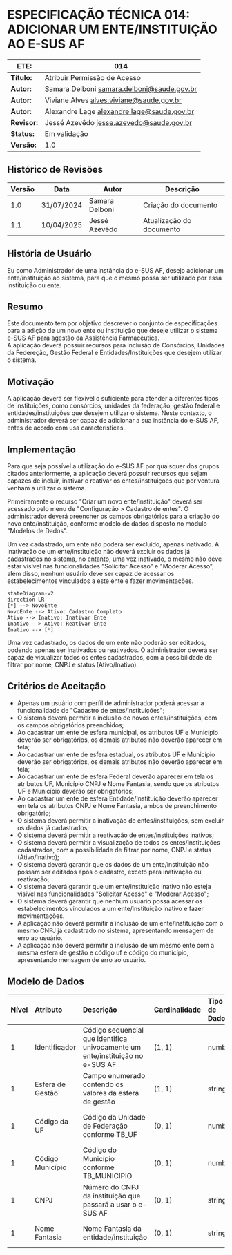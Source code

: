 # ESPECIFICAÇÃO TÉCNICA 014: ADICIONAR UM ENTE/INSTITUIÇÃO AO E-SUS AF

| **ETE:**     | 014                                          |
|--------------|---------------------------------------------|
| **Título:**  | Atribuir Permissão de Acesso                 |
| **Autor:**   | Samara Delboni <samara.delboni@saude.gov.br> |
| **Autor:**   | Viviane Alves <alves.viviane@saude.gov.br>   |
| **Autor:**   | Alexandre Lage <alexandre.lage@saude.gov.br> |
| **Revisor:** | Jessé Azevêdo <jesse.azevedo@saude.gov.br>   |
| **Status:**  | Em validação                                 |
| **Versão:**  | 1.0                                          |

## Histórico de Revisões

| **Versão** | **Data**   | **Autor**      | **Descrição**            |
|------------|------------|----------------|--------------------------|
| 1.0        | 31/07/2024 | Samara Delboni | Criação do documento     |
| 1.1        | 10/04/2025 | Jessé Azevêdo  | Atualização do documento |

## História de Usuário

Eu como Administrador de uma instância do e-SUS AF, desejo adicionar um ente/instituição ao sistema, para que o mesmo possa ser utilizado por essa instituição ou ente.

## Resumo

Este documento tem por objetivo descrever o conjunto de especificações para a adição de um novo ente ou instituição que deseje utilizar o sistema e-SUS AF para agestão da Assistência Farmacêutica.  
A aplicação deverá possuir recursos para inclusão de Consórcios, Unidades da Federeção, Gestão Federal e Entidades/Instituições que desejem utilizar o sistema.  

## Motivação

A aplicação deverá ser flexível o suficiente para atender a diferentes tipos de instituições, como consórcios, unidades da federação, gestão federal e entidades/instituições que desejem utilizar o sistema. Neste contexto, o administrador deverá ser capaz de adicionar a sua instância do e-SUS AF, entes de acordo com usa características.

## Implementação

Para que seja possível a utilização do e-SUS AF por quaisquer dos grupos citados anteriormente, a aplicação deverá possuir recursos que sejam capazes de incluir, inativar e reativar os entes/instituiçoes que por ventura venham a utilizar o sistema.

Primeiramente o recurso "Criar um novo ente/instituição" deverá ser acessado pelo menu de "Configuração > Cadastro de entes". O administrador deverá preencher os campos obrigatórios para a criação do novo ente/instituição, conforme modelo de dados disposto no módulo "Modelos de Dados".

Um vez cadastrado, um ente não poderá ser excluído, apenas inativado. A inativação de um ente/instituição não deverá excluir os dados já cadastrados no sistema, no entanto, uma vez inativado, o mesmo não deve estar visível nas funcionalidades "Solicitar Acesso" e "Moderar Acesso", além disso, nenhum usuário deve ser capaz de acessar os estabelecimentos vinculados a este ente e fazer movimentações.

```mermaid
stateDiagram-v2
direction LR
[*] --> NovoEnte
NovoEnte --> Ativo: Cadastro Completo
Ativo --> Inativo: Inativar Ente
Inativo --> Ativo: Reativar Ente
Inativo --> [*]
```

Uma vez cadastrado, os dados de um ente não poderão ser editados, podendo apenas ser inativados ou reativados. O administrador deverá ser capaz de visualizar todos os entes cadastrados, com a possibilidade de filtrar por nome, CNPJ e status (Ativo/Inativo).

## Critérios de Aceitação

- Apenas um usuário com perfil de administrador poderá acessar a funcionalidade de "Cadastro de entes/instituições";
- O sistema deverá permitir a inclusão de novos entes/instituições, com os campos obrigatórios preenchidos;
- Ao cadastrar um ente de esfera municipal, os atributos UF e Município deverão ser obrigatórios, os demais atributos não deverão aparecer em tela;
- Ao cadastrar um ente de esfera estadual, os atributos UF e Município deverão ser obrigatórios, os demais atributos não deverão aparecer em tela;
- Ao cadastrar um ente de esfera Federal deverão aparecer em tela os atributos UF, Município CNPJ e Nome Fantasia, sendo que os atributos UF e Município deverão ser obrigatórios;
- Ao cadastrar um ente de esfera Entidade/Instituição deverão aparecer em tela os atributos CNPJ e Nome Fantasia, ambos de preenchimento obrigatório;
- O sistema deverá permitir a inativação de entes/instituições, sem excluir os dados já cadastrados;
- O sistema deverá permitir a reativação de entes/instituições inativos;
- O sistema deverá permitir a visualização de todos os entes/instituições cadastrados, com a possibilidade de filtrar por nome, CNPJ e status (Ativo/Inativo);
- O sistema deverá garantir que os dados de um ente/instituição não possam ser editados após o cadastro, exceto para inativação ou reativação;
- O sistema deverá garantir que um ente/instituição inativo não esteja visível nas funcionalidades "Solicitar Acesso" e "Moderar Acesso";
- O sistema deverá garantir que nenhum usuário possa acessar os estabelecimentos vinculados a um ente/instituição inativo e fazer movimentações.
- A aplicação não deverá permitir a inclusão de um ente/instituição com o mesmo CNPJ já cadastrado no sistema, apresentando mensagem de erro ao usuário.
- A aplicação não deverá permitir a inclusão de um mesmo ente com a mesma esfera de gestão e código uf e código do município, apresentando mensagem de erro ao usuário.

## Modelo de Dados

| Nível | Atributo          | Descrição                                                                     | Cardinalidade | Tipo de Dado | Tamanho | Formato / Observação                                                  |
|:------|:------------------|:------------------------------------------------------------------------------|:--------------|:-------------|:--------|:----------------------------------------------------------------------|
| 1     | Identificador     | Código sequencial que identifica univocamente um ente/instituição no e-SUS AF | (1, 1)        | number       | -       | -                                                                     |
| 1     | Esfera de Gestão  | Campo enumerado contendo os valores da esfera de gestão                       | (1, 1)        | string       | 100     | M - Municipal, E - Estadual, F - Federal e I - Entidade / Instituição |
| 1     | Código da UF      | Código da Unidade de Federação conforme TB_UF                                 | (0, 1)        | number       | -       | Código da Unidade da Federação (Obrigatório Para Esfera E / M)        |
| 1     | Código Município  | Código do Município conforme TB_MUNICIPIO                                     | (0, 1)        | number       | -       | Código do município (Obrigatório Para Esfera M)                       |
| 1     | CNPJ              | Número do CNPJ da instituição que passará a usar o e-SUS AF                   | (0, 1)        | string       | 14      | Deve ser obrigatório para Entidades/Instituições                      |
| 1     | Nome Fantasia     | Nome Fantasia da entidade/instituição                                         | (0, 1)        | string       | 120     | Deve ser obrigatório para Entidades/Instituições                      |
